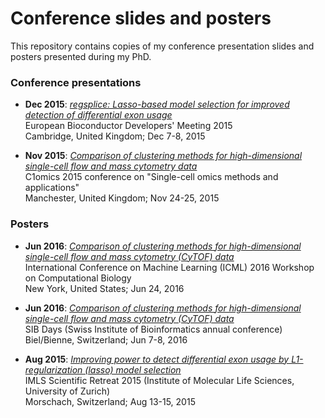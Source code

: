 # Conference slides and posters

This repository contains copies of my conference presentation slides and posters presented during my PhD.


### Conference presentations

- **Dec 2015**: [*regsplice: Lasso-based model selection for improved detection of differential exon usage*](slides/Bioconductor2015_regsplice_Lukas_Weber_20151208.pdf) <br/>
European Bioconductor Developers' Meeting 2015 <br/>
Cambridge, United Kingdom; Dec 7-8, 2015

- **Nov 2015**: [*Comparison of clustering methods for high-dimensional single-cell flow and mass cytometry data*](slides/Lukas_Weber_C1omics_clustering_comparison_20151125.pdf) <br/>
C1omics 2015 conference on "Single-cell omics methods and applications" <br/>
Manchester, United Kingdom; Nov 24-25, 2015


### Posters

- **Jun 2016**: [*Comparison of clustering methods for high-dimensional single-cell flow and mass cytometry (CyTOF) data*](posters/Clustering_poster_ICML_Comp_Biol_Lukas_Weber_24Jun2016.pdf) <br/>
International Conference on Machine Learning (ICML) 2016 Workshop on Computational Biology <br/>
New York, United States; Jun 24, 2016

- **Jun 2016**: [*Comparison of clustering methods for high-dimensional single-cell flow and mass cytometry (CyTOF) data*](posters/Clustering_poster_SIB_Days_Lukas_Weber_7Jun2016.pdf) <br/>
SIB Days (Swiss Institute of Bioinformatics annual conference) <br/>
Biel/Bienne, Switzerland; Jun 7-8, 2016

- **Aug 2015**: [*Improving power to detect differential exon usage by L1-regularization (lasso) model selection*](posters/Poster_diff_splicing_LWeber_20150813.pdf) <br/>
IMLS Scientific Retreat 2015 (Institute of Molecular Life Sciences, University of Zurich) <br/>
Morschach, Switzerland; Aug 13-15, 2015

